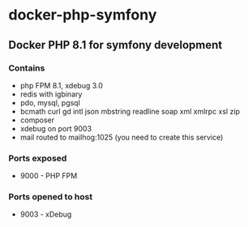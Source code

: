 # docker-php-symfony
## Docker PHP 8.1 for symfony development

### Contains 
 * php FPM 8.1, xdebug 3.0
 * redis with igbinary
 * pdo, mysql, pgsql
 * bcmath curl gd intl json mbstring readline soap xml xmlrpc xsl zip
 * composer
 * xdebug on port 9003
 * mail routed to mailhog:1025 (you need to create this service)
 
### Ports exposed
 * 9000 - PHP FPM

### Ports opened to host
 * 9003 - xDebug

 